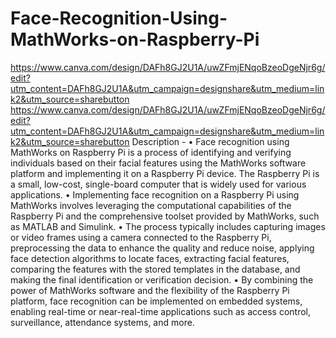# Face-Recognition-Using-MathWorks-on-Raspberry-Pi
https://www.canva.com/design/DAFh8GJ2U1A/uwZFmjENqoBzeoDgeNjr6g/edit?utm_content=DAFh8GJ2U1A&utm_campaign=designshare&utm_medium=link2&utm_source=sharebutton
https://www.canva.com/design/DAFh8GJ2U1A/uwZFmjENqoBzeoDgeNjr6g/edit?utm_content=DAFh8GJ2U1A&utm_campaign=designshare&utm_medium=link2&utm_source=sharebutton
Description -
•	Face recognition using MathWorks on Raspberry Pi is a process of identifying and verifying individuals based on their facial features using the MathWorks software platform and implementing it on a Raspberry Pi device. The Raspberry Pi is a small, low-cost, single-board computer that is widely used for various applications.
•	Implementing face recognition on a Raspberry Pi using MathWorks involves leveraging the computational capabilities of the Raspberry Pi and the comprehensive toolset provided by MathWorks, such as MATLAB and Simulink. 
•	The process typically includes capturing images or video frames using a camera connected to the Raspberry Pi, preprocessing the data to enhance the quality and reduce noise, applying face detection algorithms to locate faces, extracting facial features, comparing the features with the stored templates in the database, and making the final identification or verification decision.
•	By combining the power of MathWorks software and the flexibility of the Raspberry Pi platform, face recognition can be implemented on embedded systems, enabling real-time or near-real-time applications such as access control, surveillance, attendance systems, and more.
